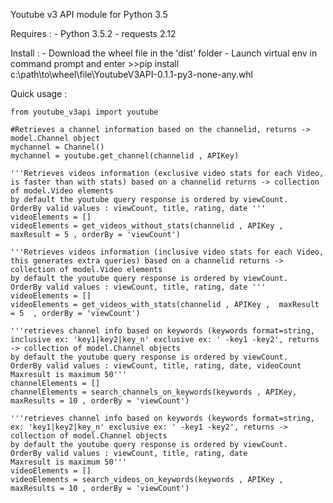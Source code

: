 Youtube v3 API module for Python 3.5

Requires :
    - Python 3.5.2
    - requests 2.12

Install : 
    - Download the wheel file in the 'dist' folder
    - Launch virtual env in command prompt and enter >>pip install c:\path\to\wheel\file\YoutubeV3API-0.1.1-py3-none-any.whl


Quick usage :
    
    from youtube_v3api import youtube

    #Retrieves a channel information based on the channelid, returns -> model.Channel object
    mychannel = Channel()
    mychannel = youtube.get_channel(channelid , APIKey)
    
    '''Retrieves videos information (exclusive video stats for each Video, is faster than with stats) based on a channelid returns -> collection of model.Video elements
    by default the youtube query response is ordered by viewCount. 
    OrderBy valid values : viewCount, title, rating, date '''
    videoElements = []
    videoElements = get_videos_without_stats(channelid , APIKey , maxResult = 5 , orderBy = 'viewCount')

    '''Retrieves videos information (inclusive video stats for each Video, this generates extra queries) based on a channelid returns -> collection of model.Video elements
    by default the youtube query response is ordered by viewCount. 
    OrderBy valid values : viewCount, title, rating, date '''
    videoElements = []
    videoElements = get_videos_with_stats(channelid , APIKey ,  maxResult = 5  , orderBy = 'viewCount')

    '''retrieves channel info based on keywords (keywords format=string, inclusive ex: 'key1|key2|key_n' exclusive ex: ' -key1 -key2', returns -> collection of model.Channel objects
    by default the youtube query response is ordered by viewCount.
    OrderBy valid values : viewCount, title, rating, date, videoCount
    Maxresult is maximum 50'''
    channelElements = []
    channelElements = search_channels_on_keywords(keywords , APIKey, maxResults = 10 , orderBy = 'viewCount')

    '''retrieves channel info based on keywords (keywords format=string, ex: 'key1|key2|key_n' exclusive ex: ' -key1 -key2', returns -> collection of model.Channel objects
    by default the youtube query response is ordered by viewCount. 
    OrderBy valid values : viewCount, title, rating, date
    Maxresult is maximum 50'''
    videoElements = []
    videoElements = search_videos_on_keywords(keywords , APIKey , maxResults = 10 , orderBy = 'viewCount')
    
